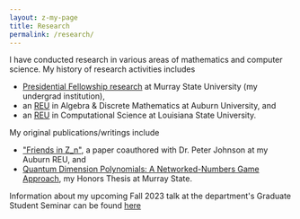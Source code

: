 ```yaml
---
layout: z-my-page
title: Research
permalink: /research/
---
```


I have conducted research in various areas of mathematics and computer science. My history of research activities includes
  - [Presidential Fellowship research](/research/undergrad-murray) at Murray State University (my undergrad institution),
  - an [REU](/research/auburn-reu) in Algebra & Discrete Mathematics at Auburn University, and
  - an [REU](/research/lsu-reu) in Computational Science at Louisiana State University.

My original publications/writings include
  - ["Friends in Z_n"](http://ijmcs.future-in-tech.net/17.2/R-Gaubatz-Johnson.pdf), a paper coauthored with Dr. Peter Johnson at my Auburn REU, and
  - [Quantum Dimension Polynomials: A Networked-Numbers Game Approach](https://digitalcommons.murraystate.edu/honorstheses/127/), my Honors Thesis at Murray State.

Information about my upcoming Fall 2023 talk at the department's Graduate Student Seminar can be found [here](/research/gss-talk-f23)